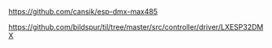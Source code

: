 

https://github.com/cansik/esp-dmx-max485

https://github.com/bildspur/til/tree/master/src/controller/driver/LXESP32DMX